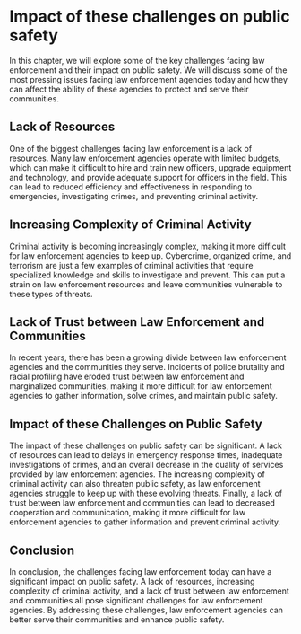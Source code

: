 Impact of these challenges on public safety
=====================================================================================

In this chapter, we will explore some of the key challenges facing law enforcement and their impact on public safety. We will discuss some of the most pressing issues facing law enforcement agencies today and how they can affect the ability of these agencies to protect and serve their communities.

Lack of Resources
-----------------

One of the biggest challenges facing law enforcement is a lack of resources. Many law enforcement agencies operate with limited budgets, which can make it difficult to hire and train new officers, upgrade equipment and technology, and provide adequate support for officers in the field. This can lead to reduced efficiency and effectiveness in responding to emergencies, investigating crimes, and preventing criminal activity.

Increasing Complexity of Criminal Activity
------------------------------------------

Criminal activity is becoming increasingly complex, making it more difficult for law enforcement agencies to keep up. Cybercrime, organized crime, and terrorism are just a few examples of criminal activities that require specialized knowledge and skills to investigate and prevent. This can put a strain on law enforcement resources and leave communities vulnerable to these types of threats.

Lack of Trust between Law Enforcement and Communities
-----------------------------------------------------

In recent years, there has been a growing divide between law enforcement agencies and the communities they serve. Incidents of police brutality and racial profiling have eroded trust between law enforcement and marginalized communities, making it more difficult for law enforcement agencies to gather information, solve crimes, and maintain public safety.

Impact of these Challenges on Public Safety
-------------------------------------------

The impact of these challenges on public safety can be significant. A lack of resources can lead to delays in emergency response times, inadequate investigations of crimes, and an overall decrease in the quality of services provided by law enforcement agencies. The increasing complexity of criminal activity can also threaten public safety, as law enforcement agencies struggle to keep up with these evolving threats. Finally, a lack of trust between law enforcement and communities can lead to decreased cooperation and communication, making it more difficult for law enforcement agencies to gather information and prevent criminal activity.

Conclusion
----------

In conclusion, the challenges facing law enforcement today can have a significant impact on public safety. A lack of resources, increasing complexity of criminal activity, and a lack of trust between law enforcement and communities all pose significant challenges for law enforcement agencies. By addressing these challenges, law enforcement agencies can better serve their communities and enhance public safety.
